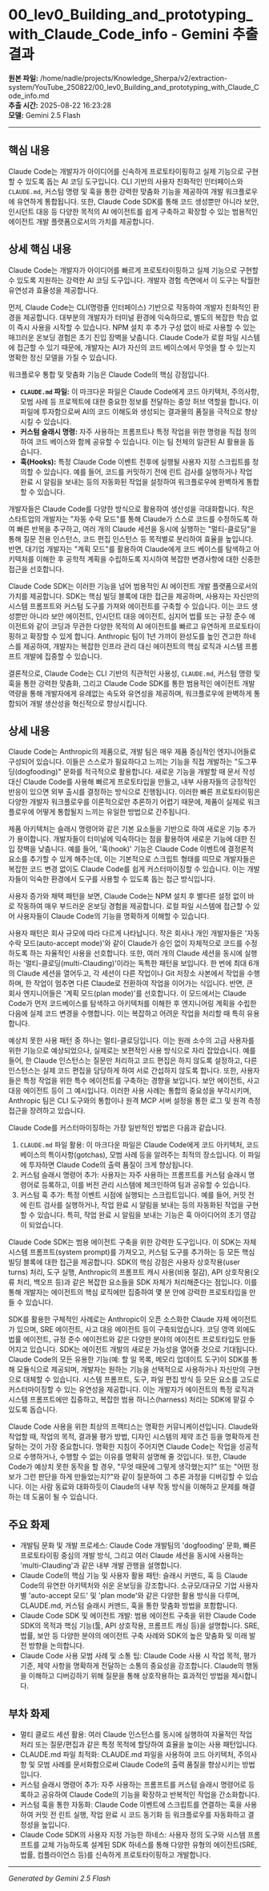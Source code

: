 # 00_lev0_Building_and_prototyping_with_Claude_Code_info - Gemini 추출 결과

**원본 파일:** /home/nadle/projects/Knowledge_Sherpa/v2/extraction-system/YouTube_250822/00_lev0_Building_and_prototyping_with_Claude_Code_info.md  
**추출 시간:** 2025-08-22 16:23:28  
**모델:** Gemini 2.5 Flash  

---

## 핵심 내용
Claude Code는 개발자가 아이디어를 신속하게 프로토타이핑하고 실제 기능으로 구현할 수 있도록 돕는 AI 코딩 도구입니다. CLI 기반의 사용자 친화적인 인터페이스와 `CLAUDE.md`, 커스텀 명령 및 훅을 통한 강력한 맞춤화 기능을 제공하여 개발 워크플로우에 유연하게 통합됩니다. 또한, Claude Code SDK를 통해 코드 생성뿐만 아니라 보안, 인시던트 대응 등 다양한 목적의 AI 에이전트를 쉽게 구축하고 확장할 수 있는 범용적인 에이전트 개발 플랫폼으로서의 가치를 제공합니다.

## 상세 핵심 내용  
Claude Code는 개발자가 아이디어를 빠르게 프로토타이핑하고 실제 기능으로 구현할 수 있도록 지원하는 강력한 AI 코딩 도구입니다. 개발자 경험 측면에서 이 도구는 탁월한 유연성과 효율성을 제공합니다.

먼저, Claude Code는 CLI(명령줄 인터페이스) 기반으로 작동하여 개발자 친화적인 환경을 제공합니다. 대부분의 개발자가 터미널 환경에 익숙하므로, 별도의 복잡한 학습 없이 즉시 사용을 시작할 수 있습니다. NPM 설치 후 추가 구성 없이 바로 사용할 수 있는 매끄러운 온보딩 경험은 초기 진입 장벽을 낮춥니다. Claude Code가 로컬 파일 시스템에 접근할 수 있기 때문에, 개발자는 AI가 자신의 코드 베이스에서 무엇을 할 수 있는지 명확한 정신 모델을 가질 수 있습니다.

워크플로우 통합 및 맞춤화 기능은 Claude Code의 핵심 강점입니다.
-   **`CLAUDE.md` 파일:** 이 마크다운 파일은 Claude Code에게 코드 아키텍처, 주의사항, 모범 사례 등 프로젝트에 대한 중요한 정보를 전달하는 중앙 허브 역할을 합니다. 이 파일에 투자함으로써 AI의 코드 이해도와 생성되는 결과물의 품질을 극적으로 향상시킬 수 있습니다.
-   **커스텀 슬래시 명령:** 자주 사용하는 프롬프트나 특정 작업을 위한 명령을 직접 정의하여 코드 베이스와 함께 공유할 수 있습니다. 이는 팀 전체의 일관된 AI 활용을 돕습니다.
-   **훅(Hooks):** 특정 Claude Code 이벤트 전후에 실행될 사용자 지정 스크립트를 정의할 수 있습니다. 예를 들어, 코드를 커밋하기 전에 린트 검사를 실행하거나 작업 완료 시 알림을 보내는 등의 자동화된 작업을 설정하여 워크플로우에 완벽하게 통합할 수 있습니다.

개발자들은 Claude Code를 다양한 방식으로 활용하여 생산성을 극대화합니다. 작은 스타트업의 개발자는 "자동 수락 모드"를 통해 Claude가 스스로 코드를 수정하도록 하여 빠른 반복을 추구하고, 여러 개의 Claude 세션을 동시에 실행하는 "멀티-클로딩"을 통해 질문 전용 인스턴스, 코드 편집 인스턴스 등 목적별로 분리하여 효율을 높입니다. 반면, 대기업 개발자는 "계획 모드"를 활용하여 Claude에게 코드 베이스를 탐색하고 아키텍처를 이해한 후 공학적 계획을 수립하도록 지시하여 복잡한 변경사항에 대한 신중한 접근을 선호합니다.

Claude Code SDK는 이러한 기능을 넘어 범용적인 AI 에이전트 개발 플랫폼으로서의 가치를 제공합니다. SDK는 핵심 빌딩 블록에 대한 접근을 제공하며, 사용자는 자신만의 시스템 프롬프트와 커스텀 도구를 가져와 에이전트를 구축할 수 있습니다. 이는 코드 생성뿐만 아니라 보안 에이전트, 인시던트 대응 에이전트, 심지어 법률 또는 규정 준수 에이전트와 같이 코딩과 무관한 다양한 목적의 AI 에이전트를 빠르고 유연하게 프로토타이핑하고 확장할 수 있게 합니다. Anthropic 팀이 1년 가까이 완성도를 높인 견고한 하네스를 제공하여, 개발자는 복잡한 인프라 관리 대신 에이전트의 핵심 로직과 시스템 프롬프트 개발에 집중할 수 있습니다.

결론적으로, Claude Code는 CLI 기반의 직관적인 사용성, `CLAUDE.md`, 커스텀 명령 및 훅을 통한 강력한 맞춤화, 그리고 Claude Code SDK를 통한 범용적인 에이전트 개발 역량을 통해 개발자에게 유례없는 속도와 유연성을 제공하며, 워크플로우에 완벽하게 통합되어 개발 생산성을 혁신적으로 향상시킵니다.

## 상세 내용
Claude Code는 Anthropic의 제품으로, 개발 팀은 매우 제품 중심적인 엔지니어들로 구성되어 있습니다. 이들은 스스로가 필요하다고 느끼는 기능을 직접 개발하는 "도그푸딩(dogfooding)" 문화를 적극적으로 활용합니다. 새로운 기능을 개발할 때 문서 작성 대신 Claude Code를 사용해 빠르게 프로토타입을 만들고, 내부 사용자들의 긍정적인 반응이 있으면 외부 출시를 결정하는 방식으로 진행됩니다. 이러한 빠른 프로토타이핑은 다양한 개발자 워크플로우를 이론적으로만 추론하기 어렵기 때문에, 제품이 실제로 워크플로우에 어떻게 통합될지 느끼는 유일한 방법으로 간주됩니다.

제품 아키텍처는 슬래시 명령어와 같은 기본 요소들을 기반으로 하여 새로운 기능 추가가 용이합니다. 개발자들이 터미널에 익숙하다는 점을 활용하여 새로운 기능에 대한 진입 장벽을 낮춥니다. 예를 들어, '훅(hook)' 기능은 Claude Code 이벤트에 결정론적 요소를 추가할 수 있게 해주는데, 이는 기본적으로 스크립트 형태를 띠므로 개발자들은 복잡한 코드 변경 없이도 Claude Code를 쉽게 커스터마이징할 수 있습니다. 이는 개발자들이 익숙한 환경에서 도구를 사용할 수 있도록 돕는 접근 방식입니다.

사용자 증가와 채택 패턴을 보면, Claude Code는 NPM 설치 후 별다른 설정 없이 바로 작동하여 매우 부드러운 온보딩 경험을 제공합니다. 로컬 파일 시스템에 접근할 수 있어 사용자들이 Claude Code의 기능을 명확하게 이해할 수 있습니다.

사용자 패턴은 회사 규모에 따라 다르게 나타납니다.
작은 회사나 개인 개발자들은 '자동 수락 모드(auto-accept mode)'와 같이 Claude가 승인 없이 자체적으로 코드를 수정하도록 하는 자율적인 사용을 선호합니다. 또한, 여러 개의 Claude 세션을 동시에 실행하는 '멀티-클로딩(multi-Clauding)'이라는 독특한 패턴을 보입니다. 한 번에 최대 6개의 Claude 세션을 열어두고, 각 세션이 다른 작업이나 Git 저장소 사본에서 작업을 수행하며, 한 작업이 멈추면 다른 Claude로 전환하여 작업을 이어가는 식입니다.
반면, 큰 회사 엔지니어들은 '계획 모드(plan mode)'를 선호합니다. 이 모드에서는 Claude Code가 먼저 코드베이스를 탐색하고 아키텍처를 이해한 후 엔지니어링 계획을 수립한 다음에 실제 코드 변경을 수행합니다. 이는 복잡하고 어려운 작업을 처리할 때 특히 유용합니다.

예상치 못한 사용 패턴 중 하나는 멀티-클로딩입니다. 이는 원래 소수의 고급 사용자를 위한 기능으로 예상되었으나, 실제로는 보편적인 사용 방식으로 자리 잡았습니다. 예를 들어, 한 Claude 인스턴스는 질문만 처리하고 코드 편집은 하지 않도록 설정하고, 다른 인스턴스는 실제 코드 편집을 담당하게 하여 서로 간섭하지 않도록 합니다.
또한, 사용자들은 특정 작업을 위한 특수 에이전트를 구축하는 경향을 보입니다. 보안 에이전트, 사고 대응 에이전트 등이 그 예시입니다. 이러한 사용 사례는 통합의 중요성을 부각시키며, Anthropic 팀은 CLI 도구와의 통합이나 원격 MCP 서버 설정을 통한 로그 및 원격 측정 접근을 장려하고 있습니다.

Claude Code를 커스터마이징하는 가장 일반적인 방법은 다음과 같습니다.
1. `CLAUDE.md` 파일 활용: 이 마크다운 파일은 Claude Code에게 코드 아키텍처, 코드베이스의 특이사항(gotchas), 모범 사례 등을 알려주는 최적의 장소입니다. 이 파일에 투자하면 Claude Code의 출력 품질이 크게 향상됩니다.
2. 커스텀 슬래시 명령어 추가: 사용자는 자주 사용하는 프롬프트를 커스텀 슬래시 명령어로 등록하고, 이를 버전 관리 시스템에 체크인하여 팀과 공유할 수 있습니다.
3. 커스텀 훅 추가: 특정 이벤트 시점에 실행되는 스크립트입니다. 예를 들어, 커밋 전에 린트 검사를 실행하거나, 작업 완료 시 알림을 보내는 등의 자동화된 작업을 구현할 수 있습니다. 특히, 작업 완료 시 알림을 보내는 기능은 훅 아이디어의 초기 영감이 되었습니다.

Claude Code SDK는 범용 에이전트 구축을 위한 강력한 도구입니다. 이 SDK는 자체 시스템 프롬프트(system prompt)를 가져오고, 커스텀 도구를 추가하는 등 모든 핵심 빌딩 블록에 대한 접근을 제공합니다. SDK의 핵심 강점은 사용자 상호작용(user turns) 처리, 도구 실행, Anthropic의 프롬프트 캐시 사용(비용 절감), API 상호작용(오류 처리, 백오프 등)과 같은 복잡한 요소들을 SDK 자체가 처리해준다는 점입니다. 이를 통해 개발자는 에이전트의 핵심 로직에만 집중하여 몇 분 안에 강력한 프로토타입을 만들 수 있습니다.

SDK를 활용한 구체적인 사례로는 Anthropic이 오픈 소스화한 Claude 자체 에이전트가 있으며, SRE 에이전트, 사고 대응 에이전트 등이 구축되었습니다. 코딩 영역 외에도 법률 에이전트, 규정 준수 에이전트와 같은 다양한 분야의 에이전트 프로토타입도 만들어지고 있습니다.
SDK는 에이전트 개발의 새로운 가능성을 열어줄 것으로 기대됩니다. Claude Code의 모든 유용한 기능(예: 할 일 목록, 메모리 업데이트 도구)이 SDK를 통해 모듈식으로 제공되며, 개발자는 원하는 기능을 선택적으로 사용하거나 자신만의 구현으로 대체할 수 있습니다. 시스템 프롬프트, 도구, 파일 편집 방식 등 모든 요소를 고도로 커스터마이징할 수 있는 유연성을 제공합니다. 이는 개발자가 에이전트의 특정 로직과 시스템 프롬프트에만 집중하고, 복잡한 범용 하니스(harness) 처리는 SDK에 맡길 수 있도록 돕습니다.

Claude Code 사용을 위한 최상의 프랙티스는 명확한 커뮤니케이션입니다. Claude와 작업할 때, 작업의 목적, 결과물 평가 방법, 디자인 시스템의 제약 조건 등을 명확하게 전달하는 것이 가장 중요합니다. 명확한 지침이 주어지면 Claude Code는 작업을 성공적으로 수행하거나, 수행할 수 없는 이유를 명확히 설명해 줄 것입니다.
또한, Claude Code가 예상치 못한 동작을 할 경우, "무엇 때문에 그렇게 생각했는지?" 또는 "어떤 정보가 그런 판단을 하게 만들었는지?"와 같이 질문하여 그 추론 과정을 디버깅할 수 있습니다. 이는 사람 동료와 대화하듯이 Claude의 내부 작동 방식을 이해하고 문제를 해결하는 데 도움이 될 수 있습니다.

## 주요 화제
- 개발팀 문화 및 개발 프로세스: Claude Code 개발팀의 'dogfooding' 문화, 빠른 프로토타이핑 중심의 개발 방식, 그리고 여러 Claude 세션을 동시에 사용하는 'multi-Clauding'과 같은 내부 개발 관행을 설명합니다.
- Claude Code의 핵심 기능 및 사용자 활용 패턴: 슬래시 커맨드, 훅 등 Claude Code의 유연한 아키텍처와 쉬운 온보딩을 강조합니다. 소규모/대규모 기업 사용자별 'auto-accept 모드' 및 'plan mode'와 같은 다양한 활용 방식을 다루며, CLAUDE.md, 커스텀 슬래시 커맨드, 훅을 통한 맞춤화 방법을 포함합니다.
- Claude Code SDK 및 에이전트 개발: 범용 에이전트 구축을 위한 Claude Code SDK의 목적과 핵심 기능(툴, API 상호작용, 프롬프트 캐싱 등)을 설명합니다. SRE, 법률, 보안 등 다양한 분야의 에이전트 구축 사례와 SDK의 높은 맞춤화 및 미래 발전 방향을 논의합니다.
- Claude Code 사용 모범 사례 및 소통 팁: Claude Code 사용 시 작업 목적, 평가 기준, 제약 사항을 명확하게 전달하는 소통의 중요성을 강조합니다. Claude의 행동을 이해하고 디버깅하기 위해 질문을 통해 상호작용하는 효과적인 방법을 제시합니다.

## 부차 화제
- 멀티 클로드 세션 활용: 여러 Claude 인스턴스를 동시에 실행하여 자율적인 작업 처리 또는 질문/편집과 같은 특정 목적에 할당하여 효율을 높이는 사용 패턴입니다.
- CLAUDE.md 파일 최적화: CLAUDE.md 파일을 사용하여 코드 아키텍처, 주의사항 및 모범 사례를 문서화함으로써 Claude Code의 출력 품질을 향상시키는 방법입니다.
- 커스텀 슬래시 명령어 추가: 자주 사용하는 프롬프트를 커스텀 슬래시 명령어로 등록하고 공유하여 Claude Code의 기능을 확장하고 반복적인 작업을 간소화합니다.
- 커스텀 훅을 통한 자동화: Claude Code 이벤트에 스크립트를 연결하는 훅을 사용하여 커밋 전 린트 실행, 작업 완료 시 코드 동기화 등 워크플로우를 자동화하고 결정성을 높입니다.
- Claude Code SDK의 사용자 지정 가능한 하네스: 사용자 정의 도구와 시스템 프롬프트를 교체 가능하도록 설계된 SDK 하네스를 통해 다양한 유형의 에이전트(SRE, 법률, 컴플라이언스 등)를 신속하게 프로토타이핑하고 개발합니다.

---

*Generated by Gemini 2.5 Flash*
